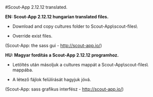 #Scout-App 2.12.12 translated.

**EN: Scout-App 2.12.12 hungarian translated files.**

* Download and copy cultures folder to Scout-App\scout-files\

* Override exist files.

(Scout-App: the sass gui - http://scout-app.io/)


**HU: Magyar fordítás a Scout-App 2.12.12 programhoz.**

* Letöltés után másoljuk a cultures mappát a Scout-App\scout-files\ mappába.

* A létező fájlok felülírását hagyjuk jóvá.

(Scout-App: sass grafikus interfész - http://scout-app.io/)
